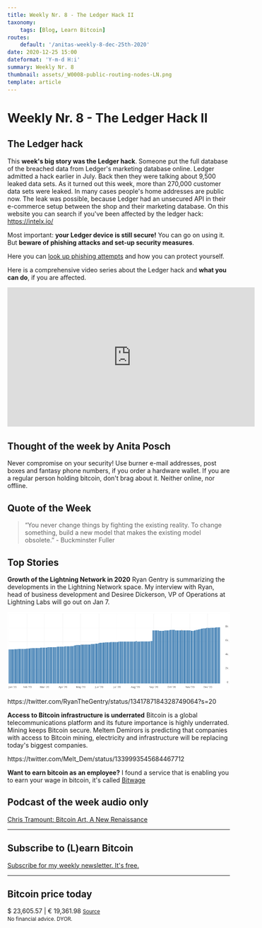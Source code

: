 ```yaml
---
title: Weekly Nr. 8 - The Ledger Hack II
taxonomy:
    tags: [Blog, Learn Bitcoin]
routes:
    default: '/anitas-weekly-8-dec-25th-2020'
date: 2020-12-25 15:00
dateformat: 'Y-m-d H:i'
summary: Weekly Nr. 8
thumbnail: assets/_W0008-public-routing-nodes-LN.png
template: article
---
```



# Weekly Nr. 8 - The Ledger Hack II

<h2>The Ledger hack</h2>
This <strong>week's big story was the Ledger hack</strong>. Someone put the full database of the breached data from Ledger's marketing database online. Ledger admitted a hack earlier in July. Back then they were talking about 9,500 leaked data sets. As it turned out this week, more than 270,000 customer data sets were leaked. In many cases people's home addresses are public now. The leak was possible, because Ledger had an unsecured API in their e-commerce setup between the shop and their marketing database. 
On this website you can search if you've been affected by the ledger hack: <a href="https://intelx.io/" rel="noopener" target="_blank">https://intelx.io/</a> 

Most important: <strong>your Ledger device is still secure!</strong> You can go on using it. But <strong>beware of phishing attacks and set-up security measures</strong>.

Here you can <a href="https://www.ledger.com/phishing-campaigns-status" rel="noopener" target="_blank">look up phishing attempts</a> and how you can protect yourself.

Here is a comprehensive video series about the Ledger hack and <strong>what you can do</strong>, if you are affected.

<iframe width="560" height="315" src="https://www.youtube-nocookie.com/embed/qd6kBbpQ22Y?si=7uBf4YL7z-Q0Jk1w" title="YouTube video player" frameborder="0" allow="accelerometer; autoplay; clipboard-write; encrypted-media; gyroscope; picture-in-picture; web-share" referrerpolicy="strict-origin-when-cross-origin" allowfullscreen></iframe>

<h2>Thought of the week by Anita Posch</h2>
<div class="white-box">
Never compromise on your security! Use burner e-mail addresses, post boxes and fantasy phone numbers, if you order a hardware wallet. If you are a regular person holding bitcoin, don't brag about it. Neither online, nor offline. 
</div>

<h2>Quote of the Week</h2>
<blockquote>“You never change things by fighting the existing reality. To change something, build a new model that makes the existing model obsolete.” - Buckminster Fuller</blockquote>

<h2>Top Stories</h2>
<strong>Growth of the Lightning Network in 2020</strong>
Ryan Gentry is summarizing the developments in the Lightning Network space. My interview with Ryan, head of business development and Desiree Dickerson, VP of Operations at Lightning Labs will go out on Jan 7.

![Public routing nodes on Lightning](assets/_W0008-public-routing-nodes-LN.png) 

<div class="white-box">
https://twitter.com/RyanTheGentry/status/1341787184328749064?s=20
</div>

<strong>Access to Bitcoin infrastructure is underrated</strong>
Bitcoin is a global telecommunications platform and its future importance is highly underrated. Mining keeps Bitcoin secure. Meltem Demirors is predicting that companies with access to Bitcoin mining, electricity and infrastructure will be replacing today's biggest companies. 
<div class="white-box">
https://twitter.com/Melt_Dem/status/1339993545684467712
</div>

<strong>Want to earn bitcoin as an employee?</strong>
I found a service that is enabling you to earn your wage in bitcoin, it's called <a href="https://www.bitwage.com/" rel="noopener" target="_blank">Bitwage</a>

<h2>Podcast of the week audio only</h2>
<a href="https://bitcoinundco.com/en/chris-tramount/" target="_blank" rel="noopener noreferrer">Chris Tramount: Bitcoin Art, A New Renaissance</a>

---
## Subscribe to (L)earn Bitcoin

[Subscribe for my weekly newsletter. It's free.](https://anita.link/weekly)

---

<div class="white-box">
<h2>Bitcoin price today</h2>
$ 23,605.57 | € 19,361.98
<small><a href="https://www.coingecko.com/en/coins/bitcoin" target="_blank" rel="noopener noreferrer">Source</a></small>

</div>
<small>No financial advice. DYOR.</small>